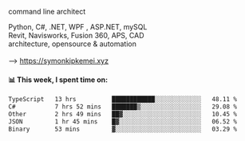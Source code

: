 command line architect

Python, C#, .NET, WPF , ASP.NET, mySQL <br>
Revit, Navisworks, Fusion 360, APS, CAD <br>
architecture, opensource & automation<br>
<br>
--> https://symonkipkemei.xyz

#### 📊 This week, I spent time on:
<!--START_SECTION:waka-->

```txt
TypeScript   13 hrs          ████████████░░░░░░░░░░░░░   48.11 %
C#           7 hrs 52 mins   ███████▒░░░░░░░░░░░░░░░░░   29.08 %
Other        2 hrs 49 mins   ██▓░░░░░░░░░░░░░░░░░░░░░░   10.45 %
JSON         1 hr 45 mins    █▓░░░░░░░░░░░░░░░░░░░░░░░   06.52 %
Binary       53 mins         ▓░░░░░░░░░░░░░░░░░░░░░░░░   03.29 %
```

<!--END_SECTION:waka-->
